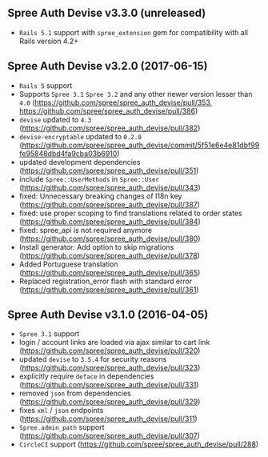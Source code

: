 ## Spree Auth Devise v3.3.0 (unreleased)

* `Rails 5.1` support with `spree_extension` gem for compatibility with all Rails version 4.2+

## Spree Auth Devise v3.2.0 (2017-06-15)

* `Rails 5` support
* Supports `Spree 3.1` `Spree 3.2` and any other newer version lesser than `4.0` (https://github.com/spree/spree_auth_devise/pull/353, https://github.com/spree/spree_auth_devise/pull/386)
* `devise` updated to `4.3` (https://github.com/spree/spree_auth_devise/pull/382)
* `devise-encryptable` updated to `0.2.0` (https://github.com/spree/spree_auth_devise/commit/5f51e6e4e81dbf99fe95848dbd4fa9cba03b6910)
* updated development dependencies (https://github.com/spree/spree_auth_devise/pull/351)
* include `Spree::UserMethods` in `Spree::User` (https://github.com/spree/spree_auth_devise/pull/343)
* fixed: Unnecessary breaking changes of I18n key (https://github.com/spree/spree_auth_devise/pull/387)
* fixed: use proper scoping to find translations related to order states (https://github.com/spree/spree_auth_devise/pull/384)
* fixed: spree_api is not required anymore (https://github.com/spree/spree_auth_devise/pull/380)
* Install generator: Add option to skip migrations (https://github.com/spree/spree_auth_devise/pull/378)
* Added Portuguese translation (https://github.com/spree/spree_auth_devise/pull/365)
* Replaced registration_error flash with standard error (https://github.com/spree/spree_auth_devise/pull/361)

## Spree Auth Devise v3.1.0 (2016-04-05)

* `Spree 3.1` support
* login / account links are loaded via ajax similar to cart link (https://github.com/spree/spree_auth_devise/pull/320)
* updated `devise` to `3.5.4` for security reasons (https://github.com/spree/spree_auth_devise/pull/323)
* explicitly require `deface` in dependencies (https://github.com/spree/spree_auth_devise/pull/331)
* removed `json` from dependencies (https://github.com/spree/spree_auth_devise/pull/329)
* fixes `xml` / `json` endpoints (https://github.com/spree/spree_auth_devise/pull/311)
* `Spree.admin_path` support (https://github.com/spree/spree_auth_devise/pull/307)
* `CircleCI` support (https://github.com/spree/spree_auth_devise/pull/288)
